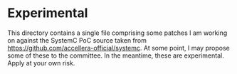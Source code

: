 # Experimental

This directory contains a single file comprising some patches I am working on against the SystemC PoC source taken from https://github.com/accellera-official/systemc. At some point, I may propose some of these to the committee. In the meantime, these are experimental. Apply at your own risk.
